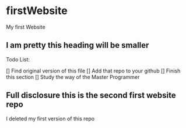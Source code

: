 # firstWebsite
My first Website

## I am pretty this heading will be smaller

Todo List:

[] Find original version of this file
[] Add that repo to your github
[] Finish this section
[] Study the way of the Master Programmer

## Full disclosure this is the second first website repo

I deleted my first version of this repo
